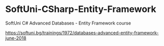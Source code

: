 # SoftUni-CSharp-Entity-Framework
SoftUni C# Advanced Databases - Entity Framework course
  
https://softuni.bg/trainings/1972/databases-advanced-entity-framework-june-2018
